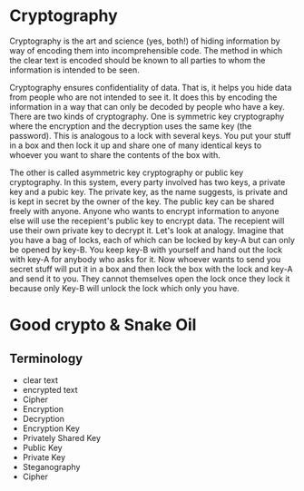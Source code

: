 # Cryptography

Cryptography is the art and science (yes, both!) of hiding information by way of encoding them into incomprehensible code. The method in which the clear text is encoded should be known to all parties to whom the information is intended to be seen.

Cryptography ensures confidentiality of data. That is, it helps you hide data from people who are not intended to see it. It does this by encoding the information in a way that can only be decoded by people who have a key. There are two kinds of cryptography. One is symmetric key cryptography where the encryption and the decryption uses the same key (the password). This is analogous to a lock with several keys. You put your stuff in a box and then lock it up and share one of many identical keys
to whoever you want to share the contents of the box with. 

The other is called asymmetric key cryptography or public key cryptography. In this system, every party involved has two keys, a private key and a pubic key. The private key, as the name suggests, is private and is kept in secret by the owner of the key. The public key can be shared freely with anyone. Anyone who wants to encrypt information to anyone else will use the recepient's public key to encrypt data. The recepient will use their own private key to decrypt it. Let's look at analogy.
Imagine that you have a bag of locks, each of which can be locked by key-A but can only be opened by key-B. You keep key-B with yourself and hand out the lock with key-A for anybody who asks for it. Now whoever wants to send you secret stuff will put it in a box and then lock the box with the lock and key-A and send it to you. They cannot themselves open the lock once they lock it because only Key-B will unlock the lock which only you have. 

# Good crypto & Snake Oil




## Terminology

- clear text
- encrypted text
- Cipher
- Encryption
- Decryption
- Encryption Key
- Privately Shared Key
- Public Key
- Private Key
- Steganography
- Cipher
